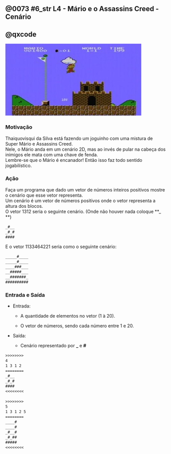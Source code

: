 ## @0073 #6_str L4 - Mário e o Assassins Creed - Cenário
## @qxcode

![](capa.jpg)

### Motivação

Thaiquovisqui da Silva está fazendo um joguinho com uma mistura de Super Mário e Assassins Creed.  
Nele, o Mário anda em um cenário 2D, mas ao invés de pular na cabeça dos inimigos ele mata com uma chave de fenda.  
Lembre-se que o Mário é encanador! Então isso faz todo sentido jogabilístico.

### Ação  

Faça um programa que dado um vetor de números inteiros positivos mostre o cenário que esse vetor representa.  
Um cenário é um vetor de números positivos onde o vetor representa a altura dos blocos.  
O vetor 1312 seria o seguinte cenário. (Onde não houver nada coloque  **\_ **)

  

    _#__
    _#_#
    ####

E o vetor 1133464221 seria como o seguinte cenário:

    _____#____
    _____#____
    ____###___
    __#####___
    __#######_
    ##########
    

### Entrada e Saída

- Entrada:

  -  A quantidade de elementos no vetor (1 à 20).  
    
  -  O vetor de números, sendo cada número entre 1 e 20.  
    

- Saída:

  -   Cenário representado por  **\_**  e  **#**

  
``` 
>>>>>>>>
4
1 3 1 2
========
_#__
_#_#
####
<<<<<<<<

>>>>>>>>
5
1 3 1 2 5
========
____#
____#
_#__#
_#_##
#####
<<<<<<<<
```
<!---
>>>>>>>> 01
4
1 3 1 2
========
_#__
_#_#
####
<<<<<<<<

>>>>>>>> 02
5
1 3 1 2 5
========
____#
____#
_#__#
_#_##
#####
<<<<<<<<

>>>>>>>> 03
10
1 1 3 3 4 6 4 2 2 1
========
_____#____
_____#____
____###___
__#####___
__#######_
##########
<<<<<<<<
--->